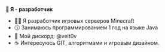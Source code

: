 **👋 Я - разработчик**
- 👨‍💼 Я разработчик игровых серверов Minecraft
- 🕔 Занимаюсь программированием 1 год на языке Java
- 💞️ Мой дискорд: @velt0v
- ☕ Интересуюсь GIT, алгоритмами и игровым дизайном.
